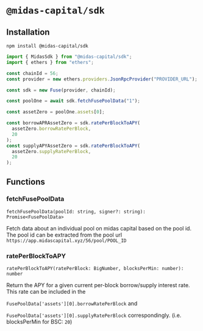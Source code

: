 # `@midas-capital/sdk`

## Installation

`npm install @midas-capital/sdk`

```typescript
import { MidasSdk } from "@midas-capital/sdk";
import { ethers } from "ethers";

const chainId = 56;
const provider = new ethers.providers.JsonRpcProvider("PROVIDER_URL");

const sdk = new Fuse(provider, chainId);

const poolOne = await sdk.fetchFusePoolData("1");

const assetZero = poolOne.assets[0];

const borrowAPRAssetZero = sdk.ratePerBlockToAPY(
  assetZero.borrowRatePerBlock,
  20
);
const supplyAPYAssetZero = sdk.ratePerBlockToAPY(
  assetZero.supplyRatePerBlock,
  20
);
```

## Functions

### fetchFusePoolData

`fetchFusePoolData(poolId: string, signer?: string): Promise<FusePoolData>`

Fetch data about an individual pool on midas capital based on the pool id. The pool id can be extracted from the pool url `https://app.midascapital.xyz/56/pool/POOL_ID`

### ratePerBlockToAPY

`ratePerBlockToAPY(ratePerBlock: BigNumber, blocksPerMin: number): number`

Return the APY for a given current per-block borrow/supply interest rate. This rate can be included in the

`FusePoolData['assets'][0].borrowRatePerBlock`
and

`FusePoolData['assets'][0].supplyRatePerBlock`
correspondingly. (i.e. blocksPerMin for BSC: `20`)
